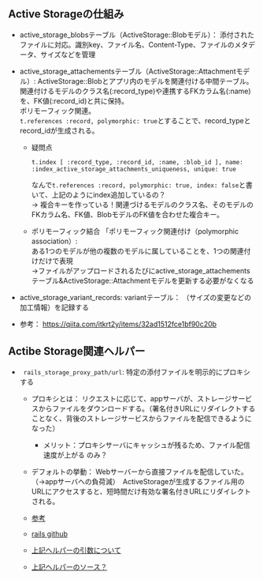 ## Active Storageの仕組み

- active_storage_blobsテーブル（ActiveStorage::Blobモデル）： 
  添付されたファイルに対応。識別key、ファイル名、Content-Type、ファイルのメタデータ、サイズなどを管理

- active_storage_attachementsテーブル（ActiveStorage::Attachmentモデル）: 
  ActiveStorage::Blobとアプリ内のモデルを関連付ける中間テーブル。  
  関連付けるモデルのクラス名(:record_type)や連携するFKカラム名(:name)を、FK値(:record_id)と共に保持。  
  ポリモーフィック関連。  
  `t.references :record, polymorphic: true`とすることで、record_typeとrecord_idが生成される。

  - 疑問点
    ```
    t.index [ :record_type, :record_id, :name, :blob_id ], name: :index_active_storage_attachments_uniqueness, unique: true
    ```

    なんで`t.references :record, polymorphic: true, index: false`と書いて、上記のようにindex追加しているの？  
    → 複合キーを作っている！関連づけるモデルのクラス名、そのモデルのFKカラム名、FK値、BlobモデルのFK値を合わせた複合キー。

  - ポリモーフィック結合
  	「ポリモーフィック関連付け（polymorphic association）:  
	  ある1つのモデルが他の複数のモデルに属していることを、1つの関連付けだけで表現  
	  →ファイルがアップロードされるたびにactive_storage_attachementsテーブル&ActiveStorage::Attachmentモデルを更新する必要がなくなる  


- active_storage_variant_records: variantテーブル：
  （サイズの変更などの加工情報）を記録する

- 参考：
https://qiita.com/itkrt2y/items/32ad1512fce1bf90c20b


## Actibe Storage関連ヘルパー
- ` rails_storage_proxy_path/url`: 特定の添付ファイルを明示的にプロキシする
  - プロキシとは： リクエストに応じて、appサーバが、ストレージサービスからファイルをダウンロードする。（署名付きURLにリダイレクトすることなく、背後のストレージサービスからファイルを配信できるようになった）
    - メリット：プロキシサーバにキャッシュが残るため、ファイル配信速度が上がる のみ？
    
  - デフォルトの挙動： Webサーバーから直接ファイルを配信していた。（→appサーバへの負荷減）　ActiveStorageが生成するファイル用のURLにアクセスすると、短時間だけ有効な署名付きURLにリダイレクトされる。
  - [参考](https://techracho.bpsinc.jp/hachi8833/2021_07_30/110040)
  - [rails github](https://github.com/rails/rails/pull/34477/files#diff-6d57479f3b0a37809da807fc49880b7edcd1067f64f0df24fef8bfdee3ee332eR113)
  - [上記ヘルパーの引数について](https://stackoverflow.com/questions/69481547/rails-activestorage-how-to-get-variant-url-when-in-proxy-mode)
  - [上記ヘルパーのソース？](https://github.com/rails/rails/blob/9b138decf5c9409ded5519ef2c1494d53d5a020a/actionpack/lib/action_dispatch/routing/route_set.rb#L632)

